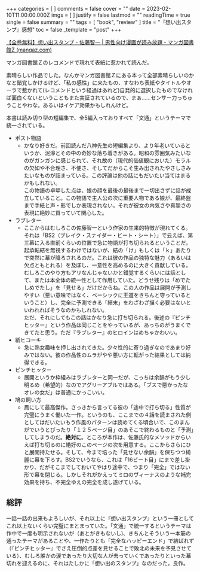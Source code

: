 +++
categories = [ ]
comments = false
cover = ""
date = 2023-02-10T11:00:00.000Z
imgs = [ ]
justify = false
lastmod = ""
readingTime = true
single = false
summary = ""
tags = [ "book", "review" ]
title = "『想い出スタンプ』感想"
toc = false
_template = "post"
+++

[【全巻無料】想い出スタンプ - 佐藤智一 | 男性向け漫画が読み放題 - マンガ図書館Z (mangaz.com)](https://www.mangaz.com/book/detail/203241)

マンガ図書館Ｚのレコメンドで現れて表紙に惹かれて読んだ。

素晴らしい作品でした。なんかマンガ図書館Ｚにある本って全部素晴らしいのかなと錯覚しかけるけど、「私の感性」に来たもの、すなわち表紙やタイトルやオーラで惹かれて(レコメンドという経過はあれど)自発的に選択したものでなければ面白くないということもまた実証されているので、まぁ……センサー力っちゅうことやわな。あるいはイケア効果かもしれんけど。

本書は読み切り型の短編集で、全5編入っておりすべて「文通」というテーマで統一されている。

* ポスト物語
  * かなり好きだ。前回読んだ八神先生の短編集より、より年老いているというか、泥濘とその中の奇妙な落ち着きがある。昭和の雰囲気みたいなのがガンガンに感じられて、それ故の（現代的価値観においた）モラルの欠如や不合理さ、不便さ、そしてだからこそ生み出されたやさしさみたいなものが詰まっている。この評論は他の話にもだいたい当てはまるかもしれない。  
    この物語の卓犖した点は、娘の顔を最後の最後まで一切出さずに話が成立していること。この物語で主人公の次に重要人物である娘が、最終盤まで手紙と声・影でしか表現されない。それが彼女の内気さや真摯さの表現に絶妙に買っていて関心した。
* ラブレター
  * ここからはむしろこの佐藤智一という作家の生来的特徴が現れてくる。それは「BS2（ブレイク・スナイダー・ビート・シート）」で云えば、第三幕に入る直前くらいの位置で急に物語が打ち切られるということだ。起承転結を無視するわけではないが、結の「け」もしくは「ｋ」あたりで突然に幕が降ろされるのだ。これは彼の作品の独特な魅力（あるいは欠点ともとれる）を及ぼし、一意性を高めるのに大きく貢献している。むしろこのやり方もアリなんじゃないかと錯覚するくらいには話として、または本全体の統一性として作用していた。どうせ残りは「めでたしめでたし」を「見せる」だけだからね。この人の作品は展開が予測しやすい（悪い意味ではなく、ベーシックに王道をきちんと守っているということ）し、完全に予測できる「結末」をわざわざ描く必要はないといわれればそうなのかもしれない。  
    ただ、それにしてもこの話はかなり急に打ち切られる。後述の『ピンチヒッター』という作品は同じことをやっているが、あっちのがうまくできてたと思う。ただ『ラブレター』のヒロインはめちゃかわいい。
* 紙ヒコーキ
  * 急に熟女趣味を押し出されてきた。少々性的に寄り過ぎなのであまり好みではない。彼の作品性のムラがやや悪い方に転がった結果としては納得できる。
* ピンチヒッター
  * 展開というか枠組みはラブレターと同一だが、こっちは余韻がもう少し明るめ（希望的）なのでアグリーアブルではある。「ブスで悪かったな　オレの女だ」は普通にかっこいい。
* 鳩の飼い方
  * 鳳にして最高傑作。さっきから言ってる彼の「途中で打ち切る」性質が完璧にうまく働いた一作。というのも、ここまでの４話を読まされた側としてはだいたいもう作風のパターンは読めてくる頃合いで、このまんがでいうとぴったり「１２５ページ目」のあそこで終わるものと「予測」してしまうのだ。**絶対に**。ところが本作は、佐藤氏的なメソッドからいえば打ち切るのに絶好のこのページの次を用意する。ここからさらにひと展開持たせる。そして、今まで培った「見せない余韻」を保ちつつ綺麗に幕を下ろす。BS2でいうなら、これは「16ビート目」にまで差し掛かり、だがそこまでしておいてやはり途中で、つまり「完全」ではない形で幕を閉じる。しかしそれがかえってミロのヴィーナスのような補完効果を持ち、不完全ゆえの完全を成し遂げている。

## 総評

一話一話の出来もよろしいが、それ以上に『想い出スタンプ』という一冊としてこれ以上ないくらい完璧にまとまっていた。「文通」で統一するというテーマは作中で一度も明示されないが（あとがきもないし)、きちんとそういう一本筋の通ったテーマがあることや、一作たりとも「完全なハッピーエンド」で結ばれず（『ピンチヒッター』でさえ圧倒的点差を見せることで敗北の未来を予見させている）、むしろ誰かの涙であったり大切な人が去っていくであったりといった幕切れを迎えるのに、それはたしかに「想い出のスタンプ」なのだった。良作。
